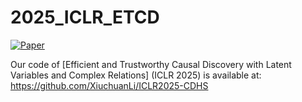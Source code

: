 # 2025_ICLR_ETCD

[![Paper](https://img.shields.io/badge/paper-ICLR-green)]()

Our code of [Efficient and Trustworthy Causal Discovery with Latent Variables and Complex Relations] (ICLR 2025) is available at: https://github.com/XiuchuanLi/ICLR2025-CDHS

